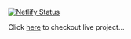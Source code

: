 [![Netlify Status](https://api.netlify.com/api/v1/badges/6f931802-e898-4507-a533-9075dd3cf7f4/deploy-status)](https://app.netlify.com/sites/beachresortrooms/deploys)

Click [here](https://beachresortrooms.netlify.com/rooms) to checkout live project...